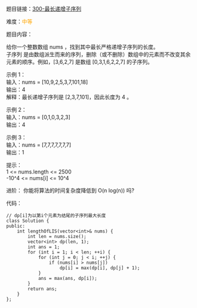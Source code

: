 题目链接：[300-最长递增子序列](https://leetcode-cn.com/problems/longest-increasing-subsequence/)

难度：<font color="Orange">中等</font>

题目内容：

给你一个整数数组 nums ，找到其中最长严格递增子序列的长度。<br>
子序列 是由数组派生而来的序列，删除（或不删除）数组中的元素而不改变其余元素的顺序。例如，[3,6,2,7] 是数组 [0,3,1,6,2,2,7] 的子序列。

示例 1：<br>
输入：nums = [10,9,2,5,3,7,101,18]<br>
输出：4<br>
解释：最长递增子序列是 [2,3,7,101]，因此长度为 4 。

示例 2：<br>
输入：nums = [0,1,0,3,2,3]<br>
输出：4

示例 3：<br>
输入：nums = [7,7,7,7,7,7,7]<br>
输出：1

提示：<br>
1 <= nums.length <= 2500<br>
-10^4 <= nums[i] <= 10^4

进阶：
你能将算法的时间复杂度降低到 O(n log(n)) 吗?


代码：
```
// dp[i]为以第i个元素为结尾的子序列最大长度
class Solution {
public:
    int lengthOfLIS(vector<int>& nums) {
        int len = nums.size();
        vector<int> dp(len, 1);
        int ans = 1;
        for (int i = 1; i < len; ++i) {
            for (int j = 0; j < i; ++j) {
                if (nums[i] > nums[j])
                    dp[i] = max(dp[i], dp[j] + 1);
            }
            ans = max(ans, dp[i]);
        }
        return ans;
    }
};
```